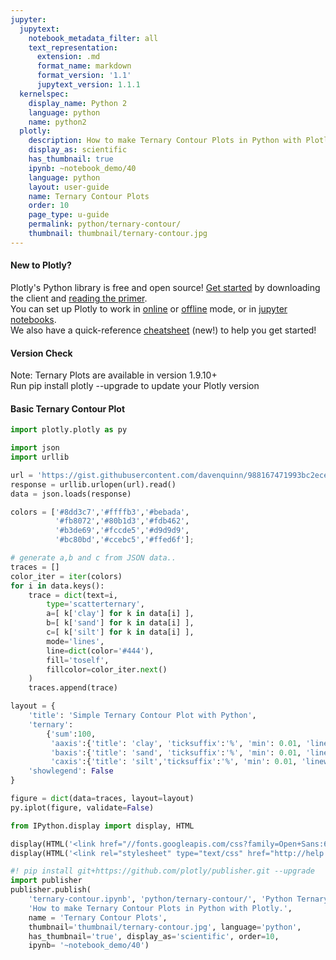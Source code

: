 ```yaml
---
jupyter:
  jupytext:
    notebook_metadata_filter: all
    text_representation:
      extension: .md
      format_name: markdown
      format_version: '1.1'
      jupytext_version: 1.1.1
  kernelspec:
    display_name: Python 2
    language: python
    name: python2
  plotly:
    description: How to make Ternary Contour Plots in Python with Plotly.
    display_as: scientific
    has_thumbnail: true
    ipynb: ~notebook_demo/40
    language: python
    layout: user-guide
    name: Ternary Contour Plots
    order: 10
    page_type: u-guide
    permalink: python/ternary-contour/
    thumbnail: thumbnail/ternary-contour.jpg
---
```


#### New to Plotly?
Plotly's Python library is free and open source! [Get started](https://plot.ly/python/getting-started/) by downloading the client and [reading the primer](https://plot.ly/python/getting-started/).
<br>You can set up Plotly to work in [online](https://plot.ly/python/getting-started/#initialization-for-online-plotting) or [offline](https://plot.ly/python/getting-started/#initialization-for-offline-plotting) mode, or in [jupyter notebooks](https://plot.ly/python/getting-started/#start-plotting-online).
<br>We also have a quick-reference [cheatsheet](https://images.plot.ly/plotly-documentation/images/python_cheat_sheet.pdf) (new!) to help you get started!


#### Version Check
Note: Ternary Plots are available in version 1.9.10+ <br>Run pip install plotly --upgrade to update your Plotly version


#### Basic Ternary Contour Plot

```python
import plotly.plotly as py

import json
import urllib

url = 'https://gist.githubusercontent.com/davenquinn/988167471993bc2ece29/raw/f38d9cb3dd86e315e237fde5d65e185c39c931c2/data.json'
response = urllib.urlopen(url).read()
data = json.loads(response)

colors = ['#8dd3c7','#ffffb3','#bebada',
          '#fb8072','#80b1d3','#fdb462',
          '#b3de69','#fccde5','#d9d9d9',
          '#bc80bd','#ccebc5','#ffed6f'];

# generate a,b and c from JSON data..
traces = []
color_iter = iter(colors)
for i in data.keys():
    trace = dict(text=i,
        type='scatterternary',
        a=[ k['clay'] for k in data[i] ],
        b=[ k['sand'] for k in data[i] ],
        c=[ k['silt'] for k in data[i] ],
        mode='lines',
        line=dict(color='#444'),
        fill='toself',
        fillcolor=color_iter.next()
    )
    traces.append(trace)

layout = {
    'title': 'Simple Ternary Contour Plot with Python',
    'ternary':
        {'sum':100,
         'aaxis':{'title': 'clay', 'ticksuffix':'%', 'min': 0.01, 'linewidth':2, 'ticks':'outside' },
         'baxis':{'title': 'sand', 'ticksuffix':'%', 'min': 0.01, 'linewidth':2, 'ticks':'outside' },
         'caxis':{'title': 'silt','ticksuffix':'%', 'min': 0.01, 'linewidth':2, 'ticks':'outside' }},
    'showlegend': False
}

figure = dict(data=traces, layout=layout)
py.iplot(figure, validate=False)
```

```python
from IPython.display import display, HTML

display(HTML('<link href="//fonts.googleapis.com/css?family=Open+Sans:600,400,300,200|Inconsolata|Ubuntu+Mono:400,700" rel="stylesheet" type="text/css" />'))
display(HTML('<link rel="stylesheet" type="text/css" href="http://help.plot.ly/documentation/all_static/css/ipython-notebook-custom.css">'))

#! pip install git+https://github.com/plotly/publisher.git --upgrade
import publisher
publisher.publish(
    'ternary-contour.ipynb', 'python/ternary-contour/', 'Python Ternary Contour Plots | plotly',
    'How to make Ternary Contour Plots in Python with Plotly.',
    name = 'Ternary Contour Plots',
    thumbnail='thumbnail/ternary-contour.jpg', language='python',
    has_thumbnail='true', display_as='scientific', order=10,
    ipynb= '~notebook_demo/40')
```

```python

```